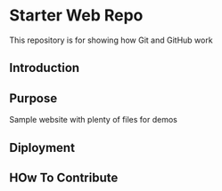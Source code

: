# Starter Web Repo

This repository is for showing how Git and GitHub work


## Introduction

## Purpose

Sample website with plenty of files for demos

## Diployment

## HOw To Contribute